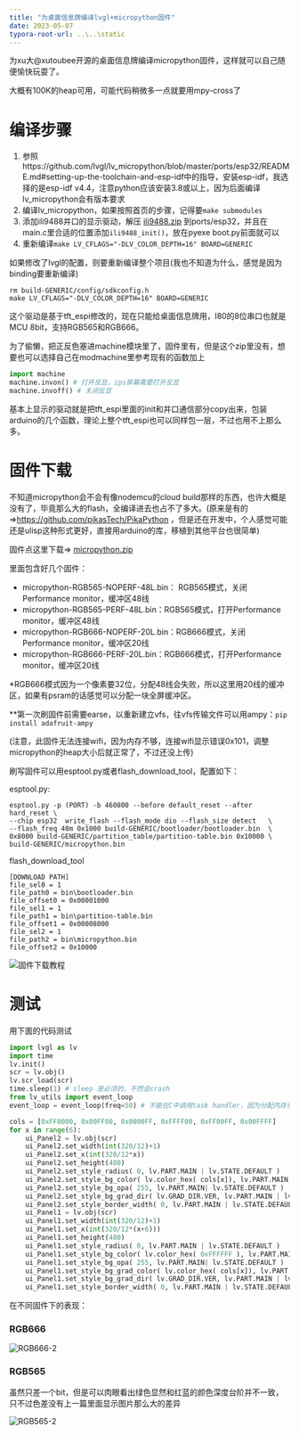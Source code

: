 ```yaml
---
title: "为桌面信息牌编译lvgl+micropython固件"
date: 2023-05-07
typora-root-url: ..\..\static
---
```


为xu大@xutoubee开源的桌面信息牌编译micropython固件，这样就可以自己随便愉快玩耍了。

大概有100K的heap可用，可能代码稍微多一点就要用mpy-cross了

<!--more-->

# 编译步骤



1. 参照https://github.com/lvgl/lv_micropython/blob/master/ports/esp32/README.md#setting-up-the-toolchain-and-esp-idf中的指导，安装esp-idf，我选择的是esp-idf v4.4，注意python应该安装3.8或以上，因为后面编译lv_micropython会有版本要求
2. 编译lv_micropython，如果按照首页的步骤，记得要`make submodules`
3. 添加ili9488并口的显示驱动，解压 [ili9488.zip](/file/ili9488.zip) 到ports/esp32，并且在main.c里合适的位置添加`ili9488_init()`，放在pyexe boot.py前面就可以
4. 重新编译`make LV_CFLAGS="-DLV_COLOR_DEPTH=16" BOARD=GENERIC`



如果修改了lvgl的配置，则要重新编译整个项目(我也不知道为什么，感觉是因为binding要重新编译)

```
rm build-GENERIC/config/sdkconfig.h
make LV_CFLAGS="-DLV_COLOR_DEPTH=16" BOARD=GENERIC
```



这个驱动是基于tft_espi修改的，现在只能给桌面信息牌用，I80的8位串口也就是MCU 8bit，支持RGB565和RGB666。

为了偷懒，把正反色塞进machine模块里了，固件里有，但是这个zip里没有，想要也可以选择自己在modmachine里参考现有的函数加上

```python
import machine
machine.invon() # 打开反显，ips屏幕需要打开反显
machine.invoff() # 关闭反显
```



基本上显示的驱动就是把tft_espi里面的init和并口通信部分copy出来，包装arduino的几个函数，理论上整个tft_espi也可以同样包一层，不过也用不上那么多。



# 固件下载



不知道micropython会不会有像nodemcu的cloud build那样的东西，也许大概是没有了，毕竟那么大的flash，全编译进去也占不了多大。(原来是有的=>https://github.com/pikasTech/PikaPython ，但是还在开发中，个人感觉可能还是ulisp这种形式更好，直接用arduino的库，移植到其他平台也很简单)

固件点这里下载=> [micropython.zip](/file/micropython.zip) 

里面包含好几个固件：

- micropython-RGB565-NOPERF-48L.bin： RGB565模式，关闭Performance monitor，缓冲区48线
- micropython-RGB565-PERF-48L.bin：RGB565模式，打开Performance monitor，缓冲区48线
- micropython-RGB666-NOPERF-20L.bin：RGB666模式，关闭Performance monitor，缓冲区20线
- micropython-RGB666-PERF-20L.bin：RGB666模式，打开Performance monitor，缓冲区20线



*RGB666模式因为一个像素要32位，分配48线会失败，所以这里用20线的缓冲区，如果有psram的话感觉可以分配一块全屏缓冲区。

**第一次刷固件前需要earse，以重新建立vfs，往vfs传输文件可以用ampy：`pip install adafruit-ampy`

(注意，此固件无法连接wifi，因为内存不够，连接wifi显示错误0x101，调整micropython的heap大小后就正常了，不过还没上传)

刷写固件可以用esptool.py或者flash_download_tool，配置如下：

esptool.py:

```
esptool.py -p (PORT) -b 460800 --before default_reset --after hard_reset \
--chip esp32  write_flash --flash_mode dio --flash_size detect   \
--flash_freq 40m 0x1000 build-GENERIC/bootloader/bootloader.bin  \
0x8000 build-GENERIC/partition_table/partition-table.bin 0x10000 \
build-GENERIC/micropython.bin
```

flash_download_tool

```
[DOWNLOAD PATH]
file_sel0 = 1
file_path0 = bin\bootloader.bin
file_offset0 = 0x00001000
file_sel1 = 1
file_path1 = bin\partition-table.bin
file_offset1 = 0x00008000
file_sel2 = 1
file_path2 = bin\micropython.bin
file_offset2 = 0x10000
```

![固件下载教程](/img/固件下载教程.png)



# 测试



用下面的代码测试

```python
import lvgl as lv
import time
lv.init()
scr = lv.obj()
lv.scr_load(scr)
time.sleep(1) # sleep 是必须的，不然会crash
from lv_utils import event_loop
event_loop = event_loop(freq=50) # 不能在C中调用task handler，因为分配内存引入了GC

cols = [0xFF0000, 0x00FF00, 0x0000FF, 0xFFFF00, 0xFF00FF, 0x00FFFF]
for x in range(6):
    ui_Panel2 = lv.obj(scr)
    ui_Panel2.set_width(int(320/12)+1)
    ui_Panel2.set_x(int(320/12*x))
    ui_Panel2.set_height(480)
    ui_Panel2.set_style_radius( 0, lv.PART.MAIN | lv.STATE.DEFAULT )
    ui_Panel2.set_style_bg_color( lv.color_hex( cols[x]), lv.PART.MAIN | lv.STATE.DEFAULT )
    ui_Panel2.set_style_bg_opa( 255, lv.PART.MAIN| lv.STATE.DEFAULT )
    ui_Panel2.set_style_bg_grad_dir( lv.GRAD_DIR.VER, lv.PART.MAIN | lv.STATE.DEFAULT )
    ui_Panel2.set_style_border_width( 0, lv.PART.MAIN | lv.STATE.DEFAULT )
    ui_Panel1 = lv.obj(scr)
    ui_Panel1.set_width(int(320/12)+1)
    ui_Panel1.set_x(int(320/12*(x+6)))
    ui_Panel1.set_height(480)
    ui_Panel1.set_style_radius( 0, lv.PART.MAIN | lv.STATE.DEFAULT )
    ui_Panel1.set_style_bg_color( lv.color_hex( 0xFFFFFF ), lv.PART.MAIN | lv.STATE.DEFAULT )
    ui_Panel1.set_style_bg_opa( 255, lv.PART.MAIN| lv.STATE.DEFAULT )
    ui_Panel1.set_style_bg_grad_color( lv.color_hex( cols[x]), lv.PART.MAIN | lv.STATE.DEFAULT )
    ui_Panel1.set_style_bg_grad_dir( lv.GRAD_DIR.VER, lv.PART.MAIN | lv.STATE.DEFAULT )
    ui_Panel1.set_style_border_width( 0, lv.PART.MAIN | lv.STATE.DEFAULT )
```



在不同固件下的表现：

### RGB666

![RGB666-2](/img/RGB666-2.png)



### RGB565

虽然只差一个bit，但是可以肉眼看出绿色显然和红蓝的颜色深度台阶并不一致，只不过色差没有上一篇里面显示图片那么大的差异

![RGB565-2](/img/RGB565-2.png)